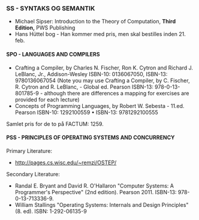 ### SS - SYNTAKS OG SEMANTIK

- Michael Sipser: Introduction to the Theory of Computation, **Third Edition,** PWS Publishing
- Hans Hüttel bog - Han kommer med pris, men skal bestilles inden 21. feb.

#### SPO - LANGUAGES AND COMPILERS

- Crafting a Compiler, by Charles N. Fischer, Ron K. Cytron and Richard J. LeBlanc, Jr., Addison-Wesley ISBN-10: 0136067050, ISBN-13: 9780136067054 (Note you may use Crafting a Compiler, by C. Fischer, R. Cytron and R. LeBlanc, - Global ed. Pearson ISBN-13: 978-0-13-801785-9 - although there are  differences a mapping for exercises are provided for each lecture)
- Concepts of Programming Languages, by Robert W. Sebesta - 11.ed. Pearson ISBN-10: 1292100559 •	ISBN-13: 9781292100555

Samlet pris for de to på FACTUM: 1259.

#### PSS - PRINCIPLES OF OPERATING SYSTEMS AND CONCURRENCY

Primary Literature:

- http://pages.cs.wisc.edu/~remzi/OSTEP/

Secondary Literature:

- Randal E. Bryant and David R. O'Hallaron "Computer Systems: A Programmer's Perspective" (2nd edition). Pearson 2011. ISBN-13: 978-0-13-713336-9.
- William Stallings "Operating Systems: Internals and Design Principles" (8. ed). ISBN: 1-292-06135-9